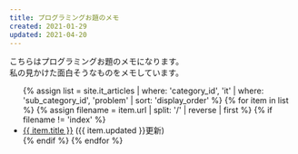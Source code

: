 ```yaml
---
title: プログラミングお題のメモ
created: 2021-01-29
updated: 2021-04-20
---
```

こちらはプログラミングお題のメモになります。  
私の見かけた面白そうなものをメモしています。

<ul>
    {% assign list = site.it_articles  | where: 'category_id', 'it'
                                       | where: 'sub_category_id', 'problem'
                                       | sort: 'display_order' %}
    {% for item in list %}
        {% assign filename = item.url | split: '/' | reverse | first %}
        {% if filename != 'index' %}
            <li><a href="{{ item.url }}">{{ item.title }}</a> ({{ item.updated }}更新)</li>
        {% endif %}
    {% endfor %}
</ul>
